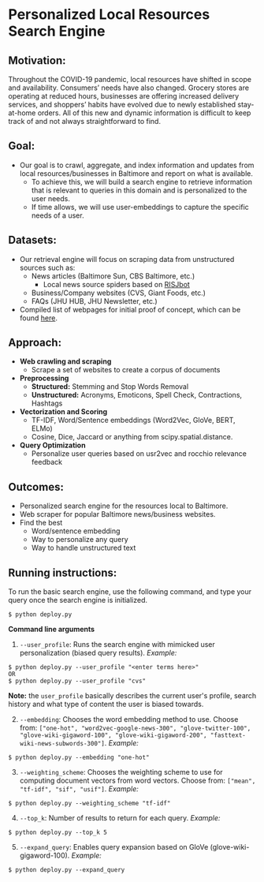 # Personalized Local Resources Search Engine

## Motivation:
Throughout the COVID-19 pandemic, local resources have shifted in scope and availability. Consumers’ needs have also changed. Grocery stores are operating at reduced hours, businesses are offering increased delivery services, and shoppers’ habits have evolved due to newly established stay-at-home orders. All of this new and dynamic information is difficult to keep track of and not always straightforward to find.


## Goal:
- Our goal is to crawl, aggregate, and index information and updates from local resources/businesses in Baltimore and report on what is available.
  - To achieve this, we will build a search engine to retrieve information that is relevant to queries in this domain and is personalized to the user needs.
  - If time allows, we will use user-embeddings to capture the specific needs of a user.


## Datasets:
- Our retrieval engine will focus on scraping data from unstructured sources such as:
  - News articles (Baltimore Sun, CBS Baltimore, etc.)
    - Local news source spiders based on [RISJbot](https://github.com/pmyteh/RISJbot)
  - Business/Company websites (CVS, Giant Foods, etc.)
  - FAQs (JHU HUB, JHU Newsletter, etc.)
- Compiled list of webpages for initial proof of concept, which can be found [here](https://docs.google.com/spreadsheets/d/1lw6fKY5JoMut-U1w-uCL6YN6VV_qd6RsKVaMCLCd0v8/edit?usp=sharing).

## Approach:
- **Web crawling and scraping**
  - Scrape a set of websites to create a corpus of documents
- **Preprocessing**
  - **Structured:** Stemming and Stop Words Removal
  - **Unstructured:** Acronyms, Emoticons, Spell Check, Contractions, Hashtags
- **Vectorization and Scoring**
  - TF-IDF, Word/Sentence embeddings (Word2Vec, GloVe, BERT, ELMo)
  - Cosine, Dice, Jaccard or anything from scipy.spatial.distance.
- **Query Optimization**
  - Personalize user queries based on usr2vec and rocchio relevance feedback

## Outcomes:
- Personalized search engine for the resources local to Baltimore.
- Web scraper for popular Baltimore news/business websites.
- Find the best
  - Word/sentence embedding
  - Way to personalize any query
  - Way to handle unstructured text

## Running instructions:

To run the basic search engine, use the following command, and type your query once the search engine is initialized.
```
$ python deploy.py
```

**Command line arguments**
1. `--user_profile`: Runs the search engine with mimicked user personalization (biased query results). _Example:_
  ```
  $ python deploy.py --user_profile "<enter terms here>"
  OR
  $ python deploy.py --user_profile "cvs"
  ```
  **Note:** the `user_profile` basically describes the current user's profile, search history and what type of content the user is biased towards.

2. `--embedding`: Chooses the word embedding method to use. Choose from: `["one-hot", "word2vec-google-news-300", "glove-twitter-100", "glove-wiki-gigaword-100", "glove-wiki-gigaword-200", "fasttext-wiki-news-subwords-300"]`. _Example:_
  ```
  $ python deploy.py --embedding "one-hot"
  ```
3. `--weighting_scheme`: Chooses the weighting scheme to use for computing document vectors from word vectors. Choose from: `["mean", "tf-idf", "sif", "usif"]`. _Example:_
  ```
  $ python deploy.py --weighting_scheme "tf-idf"
  ```
4. `--top_k`: Number of results to return for each query. _Example:_
  ```
  $ python deploy.py --top_k 5
  ```
5. `--expand_query`: Enables query expansion based on GloVe (glove-wiki-gigaword-100). _Example:_
  ```
  $ python deploy.py --expand_query
  ```
